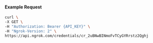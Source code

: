 <!-- Code generated for API Clients. DO NOT EDIT. -->

#### Example Request

```bash
curl \
-X GET \
-H "Authorization: Bearer {API_KEY}" \
-H "Ngrok-Version: 2" \
https://api.ngrok.com/credentials/cr_2uBNwBINmoFvTCyGYRrstz2Qghj
```
